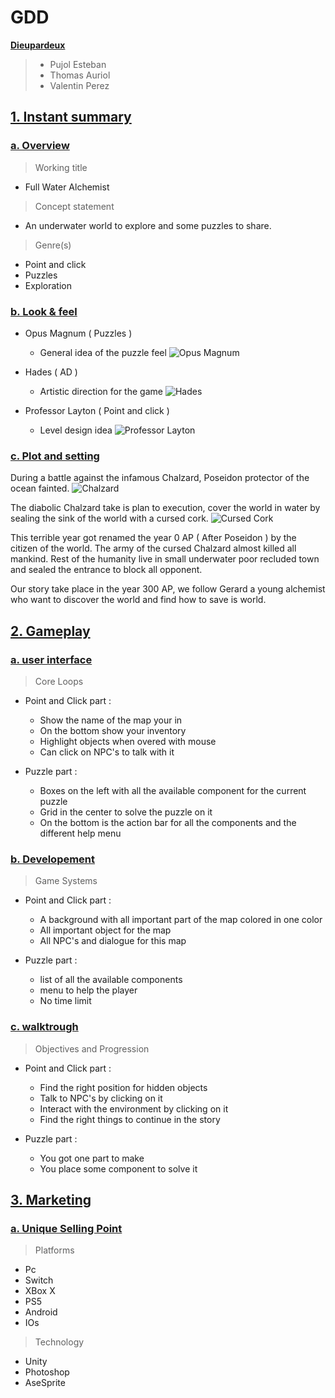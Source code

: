 # **GDD**
<u>**Dieupardeux**</u>

>- Pujol Esteban
>- Thomas Auriol
>- Valentin Perez

## <u>**1. Instant summary**</u>

### <u>**a. Overview**</u>

> Working title
 - Full Water Alchemist

> Concept statement
 - An underwater world to explore and some puzzles to share.

> Genre(s)
 - Point and click
 - Puzzles
 - Exploration

### <u>**b. Look & feel**</u>
 - Opus Magnum ( Puzzles )
   - General idea of the puzzle feel
 ![Opus Magnum](https://steamah.com/wp-content/uploads/2020/02/nl05byjo4o801-1024x576.jpg)

 - Hades ( AD )
   - Artistic direction for the game
 ![Hades](https://veuillezparlapresente.com/wp-content/uploads/2018/12/Diesel_product_min_gallery_Hades_Tartarus_Gallery_1920x1080_00-2580x1450-d1621922b8ebb2945e7528e2344aaf88034b5ba1.jpg)

 - Professor Layton ( Point and click )
   - Level design idea
 ![Professor Layton](https://i.jeuxactus.com/datas/jeux/p/r/professeur-layton-et-l-etrange-village/xl/professeur-layton-et-4e263786df203.jpg)

### <u>**c. Plot and setting**</u>

During a battle against the infamous Chalzard, Poseidon protector of the ocean fainted.
![Chalzard](https://static.wikia.nocookie.net/gameofthrones/images/6/60/H%26L_The_Old_Way.png/revision/latest/scale-to-width-down/1000?cb=20161118184241)

The diabolic Chalzard take is plan to execution, cover the world in water by sealing the sink of the world with a cursed cork.
![Cursed Cork](https://i.ibb.co/PzpDh8k/cursed-cork-throne.png)

This terrible year got renamed the year 0 AP ( After Poseidon ) by the citizen of the world.
The army of the cursed Chalzard almost killed all mankind.
Rest of the humanity live in small underwater poor recluded town and sealed the entrance to block all opponent.

Our story take place in the year 300 AP, we follow Gerard a young alchemist who want to discover the world and find how to save is world.

## <u>**2. Gameplay**</u>

### <u>**a. user interface**</u>

> Core Loops
 - Point and Click part :
    - Show the name of the map your in
    - On the bottom show your inventory
    - Highlight objects when overed with mouse
    - Can click on NPC's to talk with it

 - Puzzle part :
    - Boxes on the left with all the available component for the current puzzle
    - Grid in the center to solve the puzzle on it
    - On the bottom is the action bar for all the components and the different help menu

### <u>**b. Developement**</u>

> Game Systems
 - Point and Click part :
    - A background with all important part of the map colored in one color
    - All important object for the map
    - All NPC's and dialogue for this map

 - Puzzle part :
    - list of all the available components
    - menu to help the player
    - No time limit

### <u>**c. walktrough**</u>

> Objectives and Progression
 - Point and Click part :
    - Find the right position for hidden objects
    - Talk to NPC's by clicking on it
    - Interact with the environment by clicking on it
    - Find the right things to continue in the story

 - Puzzle part :
    - You got one part to make
    - You place some component to solve it

## <u>**3. Marketing**</u>

### <u>**a. Unique Selling Point**</u>

> Platforms
- Pc
- Switch
- XBox X
- PS5
- Android
- IOs

> Technology
- Unity
- Photoshop
- AseSprite